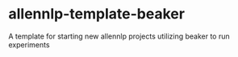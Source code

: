 # allennlp-template-beaker
A template for starting new allennlp projects utilizing beaker to run experiments
